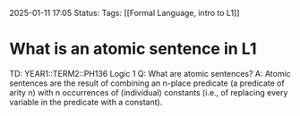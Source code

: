 2025-01-11 17:05
Status: 
Tags: [[Formal Language, intro to L1]]
# What is an atomic sentence in L1

TD: YEAR1::TERM2::PH136 Logic 1
Q: What are atomic sentences?
A: Atomic sentences are the result of combining an n-place predicate (a predicate of arity n) with n occurrences of (individual) constants (i.e., of replacing every variable in the predicate with a constant).
<!--ID: 1736615283782-->
